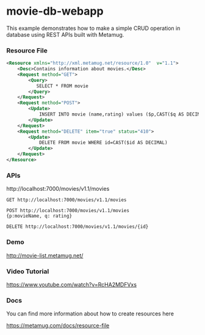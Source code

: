 # movie-db-webapp

This example demonstrates how to make a simple CRUD operation in database using REST APIs built with Metamug.

### Resource File
``` xml
<Resource xmlns="http://xml.metamug.net/resource/1.0"  v="1.1">
    <Desc>Contains information about movies.</Desc>
    <Request method="GET">
        <Query>
           SELECT * FROM movie 
        </Query>        
    </Request>
    <Request method="POST">
        <Update>
            INSERT INTO movie (name,rating) values ($p,CAST($q AS DECIMAL))
        </Update>
    </Request>
    <Request method="DELETE" item="true" status="410">
        <Update>
            DELETE FROM movie WHERE id=CAST($id AS DECIMAL)
        </Update>
    </Request>
</Resource>
```
### APIs

http://localhost:7000/movies/v1.1/movies

```
GET http://localhost:7000/movies/v1.1/movies

POST http://localhost:7000/movies/v1.1/movies
{p:movieName, q: rating}

DELETE http://localhost:7000/movies/v1.1/movies/{id}
```

### Demo

http://movie-list.metamug.net/

### Video Tutorial

https://www.youtube.com/watch?v=RcHA2MDFVxs

### Docs 

You can find more information about how to create resources here

https://metamug.com/docs/resource-file
